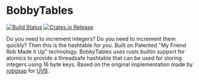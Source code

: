 # BobbyTables

[![Build Status](https://travis-ci.org/rossdylan/bobbytables.svg?branch=master)](https://travis-ci.org/rossdylan/bobbytables) [![Crates.io Release](https://img.shields.io/crates/v/bobbytables.svg)](https://crates.io/crates/bobbytables)

Do you need to increment integers? Do you need to increment them quickly? Then
this is the hashtable for you. Built on Patented "My Friend Rob Made it Up"
technology.  BobbyTables uses rusts builtin support for atomics to provide a
threadsafe hashtable that can be used for storing integers using 16 byte keys.
Based on the original implementation made by [robgssp](https://github.com/robgssp) for [UVB](https://github.com/rossdylan/uvb-server).
